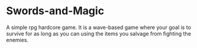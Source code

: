 # Swords-and-Magic
A simple rpg hardcore game. It is a wave-based game where your goal is to survive for as long as you can using the items you salvage from fighting the enemies.

